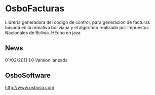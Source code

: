 # OsboFacturas #


Libreria generadora del codigo de control, para generacion de facturas
basada en la nrmativa boliviana y el algoritmo realizado por Impuestos
Nacionales de Bolivia. HEcho en java


## News ##

01/02/2011    1.0 Version lanzada

## OsboSoftware ##
http://www.osboso.com